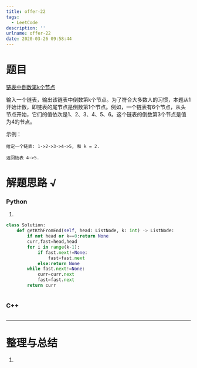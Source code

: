 ```yaml
---
title: offer-22
tags:
  - LeetCode
description: ''
urlname: offer-22
date: 2020-03-26 09:58:44
---
```


# 题目

[链表中倒数第k个节点](https://leetcode-cn.com/problems/lian-biao-zhong-dao-shu-di-kge-jie-dian-lcof/)

输入一个链表，输出该链表中倒数第k个节点。为了符合大多数人的习惯，本题从1开始计数，即链表的尾节点是倒数第1个节点。例如，一个链表有6个节点，从头节点开始，它们的值依次是1、2、3、4、5、6。这个链表的倒数第3个节点是值为4的节点。

示例：

```
给定一个链表: 1->2->3->4->5, 和 k = 2.

返回链表 4->5.
```



# 解题思路 √

### Python

1. 

```python
class Solution:
    def getKthFromEnd(self, head: ListNode, k: int) -> ListNode:
        if not head or k==0:return None
        curr,fast=head,head
        for i in range(k-1):
            if fast.next!=None:
                fast=fast.next
            else:return None
        while fast.next!=None:
            curr=curr.next
            fast=fast.next
        return curr
```


```python

```



### C++

```cpp

```

---



# 整理与总结

1. 


